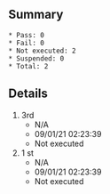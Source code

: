 ## Summary
	* Pass: 0
	* Fail: 0
	* Not executed: 2
	* Suspended: 0
	* Total: 2
## Details
1. 3rd
	* N/A
	* 09/01/21 02:23:39
	* Not executed
2. 1 st
	* N/A
	* 09/01/21 02:23:39
	* Not executed
